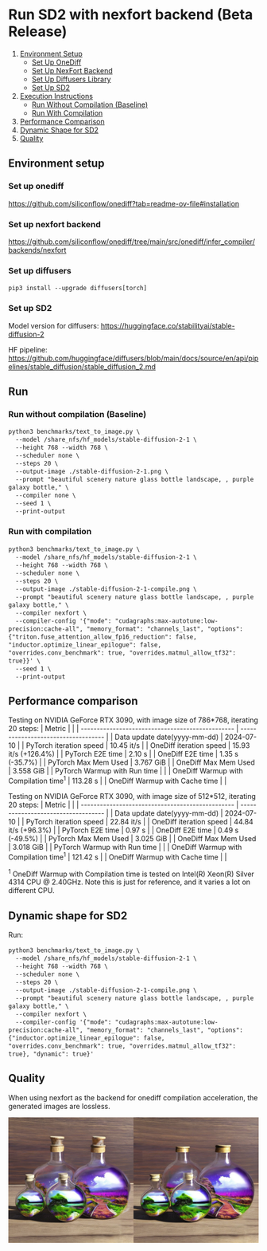 # Run SD2 with nexfort backend (Beta Release)

1. [Environment Setup](#environment-setup)
   - [Set Up OneDiff](#set-up-onediff)
   - [Set Up NexFort Backend](#set-up-nexfort-backend)
   - [Set Up Diffusers Library](#set-up-diffusers)
   - [Set Up SD2](#set-up-sd2)
2. [Execution Instructions](#run)
   - [Run Without Compilation (Baseline)](#run-without-compilation-baseline)
   - [Run With Compilation](#run-with-compilation)
3. [Performance Comparison](#performance-comparison)
4. [Dynamic Shape for SD2](#dynamic-shape-for-sd2)
5. [Quality](#quality)

## Environment setup
### Set up onediff
https://github.com/siliconflow/onediff?tab=readme-ov-file#installation

### Set up nexfort backend
https://github.com/siliconflow/onediff/tree/main/src/onediff/infer_compiler/backends/nexfort

### Set up diffusers

```
pip3 install --upgrade diffusers[torch]
```
### Set up SD2
Model version for diffusers: https://huggingface.co/stabilityai/stable-diffusion-2

HF pipeline: https://github.com/huggingface/diffusers/blob/main/docs/source/en/api/pipelines/stable_diffusion/stable_diffusion_2.md

## Run

### Run without compilation (Baseline)
```shell
python3 benchmarks/text_to_image.py \
  --model /share_nfs/hf_models/stable-diffusion-2-1 \
  --height 768 --width 768 \
  --scheduler none \
  --steps 20 \
  --output-image ./stable-diffusion-2-1.png \
  --prompt "beautiful scenery nature glass bottle landscape, , purple galaxy bottle," \
  --compiler none \
  --seed 1 \
  --print-output
```

### Run with compilation

```shell
python3 benchmarks/text_to_image.py \
  --model /share_nfs/hf_models/stable-diffusion-2-1 \
  --height 768 --width 768 \
  --scheduler none \
  --steps 20 \
  --output-image ./stable-diffusion-2-1-compile.png \
  --prompt "beautiful scenery nature glass bottle landscape, , purple galaxy bottle," \
  --compiler nexfort \
  --compiler-config '{"mode": "cudagraphs:max-autotune:low-precision:cache-all", "memory_format": "channels_last", "options": {"triton.fuse_attention_allow_fp16_reduction": false, "inductor.optimize_linear_epilogue": false, "overrides.conv_benchmark": true, "overrides.matmul_allow_tf32": true}}' \
  --seed 1 \
  --print-output
```

## Performance comparison

Testing on NVIDIA GeForce RTX 3090, with image size of 786*768, iterating 20 steps:
| Metric                                           |                                     |
| ------------------------------------------------ | ----------------------------------- |
| Data update date(yyyy-mm-dd)                     | 2024-07-10                          |
| PyTorch iteration speed                          | 10.45 it/s                          |
| OneDiff iteration speed                          | 15.93 it/s (+126.4%)                |
| PyTorch E2E time                                 | 2.10 s                              |
| OneDiff E2E time                                 | 1.35 s (-35.7%)                     |
| PyTorch Max Mem Used                             | 3.767 GiB                           |
| OneDiff Max Mem Used                             | 3.558 GiB                           |
| PyTorch Warmup with Run time                     |                                     |
| OneDiff Warmup with Compilation time<sup>1</sup> | 113.28 s                            |
| OneDiff Warmup with Cache time                   |                                     |

Testing on NVIDIA GeForce RTX 3090, with image size of 512*512, iterating 20 steps:
| Metric                                           |                                     |
| ------------------------------------------------ | ----------------------------------- |
| Data update date(yyyy-mm-dd)                     | 2024-07-10                          |
| PyTorch iteration speed                          | 22.84 it/s                          |
| OneDiff iteration speed                          | 44.84 it/s (+96.3%)                 |
| PyTorch E2E time                                 | 0.97 s                              |
| OneDiff E2E time                                 | 0.49 s (-49.5%)                     |
| PyTorch Max Mem Used                             | 3.025 GiB                           |
| OneDiff Max Mem Used                             | 3.018 GiB                           |
| PyTorch Warmup with Run time                     |                                     |
| OneDiff Warmup with Compilation time<sup>1</sup> | 121.42 s                            |
| OneDiff Warmup with Cache time                   |                                     |

<sup>1</sup> OneDiff Warmup with Compilation time is tested on Intel(R) Xeon(R) Silver 4314 CPU @ 2.40GHz. Note this is just for reference, and it varies a lot on different CPU.

<!-- 
Testing on 4090:
| Metric                                           |                                     |
| ------------------------------------------------ | ----------------------------------- |
| Data update date(yyyy-mm-dd)                     | 2024-06-29                          |
| PyTorch iteration speed                          | 6.67 it/s                           |
| OneDiff iteration speed                          | 11.51 it/s (+72.6%)                 |
| PyTorch E2E time                                 | 4.90 s                              |
| OneDiff E2E time                                 | 2.67 s (-45.5%)                     |
| PyTorch Max Mem Used                             | 18.799 GiB                          |
| OneDiff Max Mem Used                             | 17.902 GiB                          |
| PyTorch Warmup with Run time                     | 4.99 s                              |
| OneDiff Warmup with Compilation time<sup>2</sup> | 302.79 s                            |
| OneDiff Warmup with Cache time                   | 51.96 s                             |

 <sup>2</sup> AMD EPYC 7543 32-Core Processor -->


## Dynamic shape for SD2

Run:

```shell
python3 benchmarks/text_to_image.py \
  --model /share_nfs/hf_models/stable-diffusion-2-1 \
  --height 768 --width 768 \
  --scheduler none \
  --steps 20 \
  --output-image ./stable-diffusion-2-1-compile.png \
  --prompt "beautiful scenery nature glass bottle landscape, , purple galaxy bottle," \
  --compiler nexfort \
  --compiler-config '{"mode": "cudagraphs:max-autotune:low-precision:cache-all", "memory_format": "channels_last", "options": {"inductor.optimize_linear_epilogue": false, "overrides.conv_benchmark": true, "overrides.matmul_allow_tf32": true}, "dynamic": true}'
```

## Quality
When using nexfort as the backend for onediff compilation acceleration, the generated images are lossless.

<p align="center">
<img src="../../../imgs/nexfort_sd2_demo.png">
</p>
